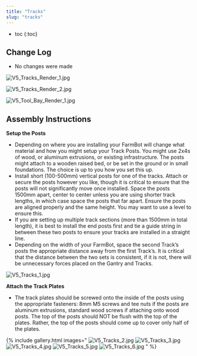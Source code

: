 ```yaml
---
title: "Tracks"
slug: "tracks"
---
```


* toc
{:toc}

## Change Log
* No changes were made

![V5_Tracks_Render_1.jpg](_images/V5_Tracks_Render_1.jpg)



![V5_Tracks_Render_2.jpg](_images/V5_Tracks_Render_2.jpg)



![V5_Tool_Bay_Render_1.jpg](_images/V5_Tool_Bay_Render_1.jpg)

## Assembly Instructions
**Setup the Posts**
  *  Depending on where you are installing your FarmBot will change what material and how you might setup your Track Posts. You might use 2x4s of wood, or aluminum extrusions, or existing infrastructure. The posts might attach to a wooden raised bed, or be set in the ground or in small foundations. The choice is up to you how you set this up.
  * Install short (100-500mm) vertical posts for one of the tracks. Attach or secure the posts however you like, though it is critical to ensure that the posts will not significantly move once installed. Space the posts 1500mm apart, center to center unless you are using shorter track lengths, in which case space the posts that far apart. Ensure the posts are aligned properly and the same height. You may want to use a level to ensure this.
  * If you are setting up multiple track sections (more than 1500mm in total length), it is best to install the end posts first and tie a guide string in between these two posts to ensure your tracks are installed in a straight line.
  * Depending on the width of your FarmBot, space the second Track’s posts the appropriate distance away from the first Track’s. It is critical that the distance between the two sets is consistent, if it is not, there will be unnecessary forces placed on the Gantry and Tracks.

![V5_Tracks_1.jpg](_images/V5_Tracks_1.jpg)

**Attach the Track Plates**
  * The track plates should be screwed onto the inside of the posts using the appropriate fasteners: 8mm M5 screws and tee nuts if the posts are aluminum extrusions, standard wood screws if attaching onto wood posts. The top of the posts should NOT be flush with the top of the plates. Rather, the top of the posts should come up to cover only half of the plates.

{% include gallery.html images="
![V5_Tracks_2.jpg](_images/V5_Tracks_2.jpg)
![V5_Tracks_3.jpg](_images/V5_Tracks_3.jpg)
![V5_Tracks_4.jpg](_images/V5_Tracks_4.jpg)
![V5_Tracks_5.jpg](_images/V5_Tracks_5.jpg)
![V5_Tracks_6.jpg](_images/V5_Tracks_6.jpg)
" %}

